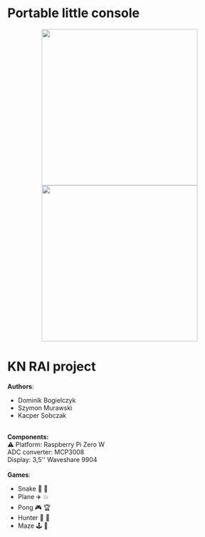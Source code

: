 # Portable little console

<p align="center">
  <img width="350" height="350" src="https://github.com/DominikBogielczyk/Portable-little-console/blob/main/RAI_logo.png">
  <img width="350" height="350" src="https://github.com/DominikBogielczyk/Portable-little-console/blob/main/Logo_PP.png">
</p>


# KN RAI project
 
 **Authors**:
 - Dominik Bogielczyk 
 - Szymon Murawski 
 - Kacper Sobczak 
 <br /> <br />
 
 **Components:** <br />
 ⚠️ Platform: Raspberry Pi Zero W \
 ADC converter: MCP3008 \
 Display: 3,5'' Waveshare 9904
 <br /> <br />
**Games**:   
 - Snake 🐍 🍎
 - Plane ✈️ 💥
 - Pong 🎮 🏆
 - Hunter 🦆 🔫
 - Maze 🕹️ 📐
  <br /> <br />
  


